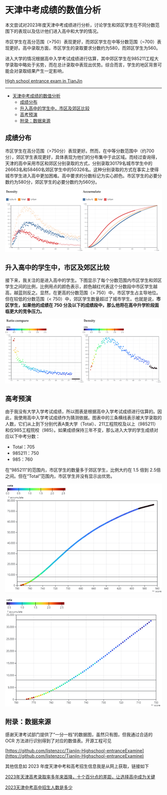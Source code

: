 # 天津中考成绩的数值分析

本文尝试对2023年度天津中考成绩进行分析，讨论学生和郊区学生在不同分数范围下的表现以及估计他们进入高中和大学的情况。

市区学生在高分范围（>750）表现更好，而郊区学生在中等分数范围（~700）表现更好。高中录取方面，市区学生的录取要求分数约为580，而郊区学生为560。

进入大学的情况根据高中入学考试成绩进行估算，其中郊区学生在985211工程大学录取中略处于劣势，而在总计录取中表现出优势。综合而言，学生的地区背景可能会对录取结果产生一定影响，

[High school entrance exam in TianJin](https://observablehq.com/@listenzcc/high-school-entrance-exam-in-tianjin)

---
- [天津中考成绩的数值分析](#天津中考成绩的数值分析)
  - [成绩分布](#成绩分布)
  - [升入高中的学生中，市区及郊区比较](#升入高中的学生中市区及郊区比较)
  - [高考预演](#高考预演)
  - [附录：数据来源](#附录数据来源)


## 成绩分布

市区学生在高分范围（>750分）表现更好。然而，在中等分数范围中（约700分），郊区学生表现更好，具体表现为他们的分布集中于此区域。而经过查询得，天津的高中采用市区和郊区分别录取的方式，分别录取30179名城市学生中的26663名和58460名郊区学生中的50326名。这种分别录取的方式在事实上使得城市学生进入高中更加困难。高中要求的分数标记为实心颜色。市区学生的必要分数约为580分，郊区学生的必要分数约为560分。

![Untitled](%E5%A4%A9%E6%B4%A5%E4%B8%AD%E8%80%83%E6%88%90%E7%BB%A9%E7%9A%84%E6%95%B0%E5%80%BC%E5%88%86%E6%9E%90%208e795da69d784f5bb9bd96318e285f90/Untitled.png)

## 升入高中的学生中，市区及郊区比较

接下来，我关注的是进入高中的学生。下图显示了每个分数范围内市区学生和郊区学生之间的比例，比例用点的颜色表示，颜色越红代表这个分数段中市区学生越高，越蓝则反之。显然，在更高的分数范围（> 750）中，市区学生占主导地位。但在较低的分数范围（< 750）中，郊区学生数量超过了城市学生。也就是说，**市区学生，如果他的成绩在 750 分及以下的成绩段中，那么他将在高中升学阶段面临更大的竞争压力。**

![Untitled](%E5%A4%A9%E6%B4%A5%E4%B8%AD%E8%80%83%E6%88%90%E7%BB%A9%E7%9A%84%E6%95%B0%E5%80%BC%E5%88%86%E6%9E%90%208e795da69d784f5bb9bd96318e285f90/Untitled%201.png)

## 高考预演

由于我没有大学入学考试成绩，所以图表是根据高中入学考试成绩进行估算的。因此，我使用高中入学考试成绩作为猜测依据。图表中的三条横线表示被大学录取的人数，它们从上到下分别代表A类大学（Total）、211工程院校及以上（985211）和仅985工程院校（985）。如果成绩保持三年不变，那么进入大学的学生成绩对应以下中考分数：

- Total：705
- 985211：750
- 985：760

在“985211”的范围内，市区学生的数量多于郊区学生，比例大约在 1.5 倍到 2.5倍之间。但在“Total”范围内，市区学生并没有显示出优势。

![Untitled](%E5%A4%A9%E6%B4%A5%E4%B8%AD%E8%80%83%E6%88%90%E7%BB%A9%E7%9A%84%E6%95%B0%E5%80%BC%E5%88%86%E6%9E%90%208e795da69d784f5bb9bd96318e285f90/Untitled%202.png)

![Untitled](%E5%A4%A9%E6%B4%A5%E4%B8%AD%E8%80%83%E6%88%90%E7%BB%A9%E7%9A%84%E6%95%B0%E5%80%BC%E5%88%86%E6%9E%90%208e795da69d784f5bb9bd96318e285f90/Untitled%203.png)

## 附录：数据来源

感谢天津考试部门提供了“一分一档”的数据图，虽然只有图，但我通过合适的 OCR 方法进行识别得到了对应的数值表。开源工程可见

[https://github.com/listenzcc/Tianjin-Highschool-entranceExamine](https://github.com/listenzcc/Tianjin-Highschool-entranceExamine)

其他信息如 2023 年度天津中考和高考招生信息我是从网上获取，链接如下

[2023年天津高考录取率多年来首降，十个百分点的差距，让选择高中成为关键](https://zhuanlan.zhihu.com/p/638991242)

[2023天津中考高中招生人数是多少](https://ruisi.ruisichina.cn/hotnews/7395.html)
